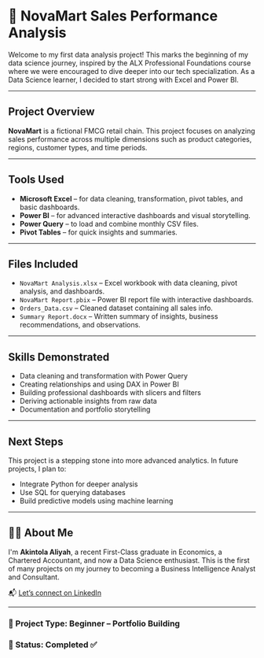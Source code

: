 # 🛒 NovaMart Sales Performance Analysis

Welcome to my first data analysis project! This marks the beginning of my data science journey, inspired by the ALX Professional Foundations course where we were encouraged to dive deeper into our tech specialization. As a Data Science learner, I decided to start strong with Excel and Power BI.

---

## Project Overview

**NovaMart** is a fictional FMCG retail chain. This project focuses on analyzing sales performance across multiple dimensions such as product categories, regions, customer types, and time periods.

---

## Tools Used

- **Microsoft Excel** – for data cleaning, transformation, pivot tables, and basic dashboards.
- **Power BI** – for advanced interactive dashboards and visual storytelling.
- **Power Query** – to load and combine monthly CSV files.
- **Pivot Tables** – for quick insights and summaries.

---

## Files Included

- `NovaMart Analysis.xlsx` – Excel workbook with data cleaning, pivot analysis, and dashboards.
- `NovaMart Report.pbix` – Power BI report file with interactive dashboards.
- `Orders_Data.csv` – Cleaned dataset containing all sales info.
- `Summary Report.docx` – Written summary of insights, business recommendations, and observations.

---


##  Skills Demonstrated

- Data cleaning and transformation with Power Query
- Creating relationships and using DAX in Power BI
- Building professional dashboards with slicers and filters
- Deriving actionable insights from raw data
- Documentation and portfolio storytelling

---

##  Next Steps

This project is a stepping stone into more advanced analytics. In future projects, I plan to:

- Integrate Python for deeper analysis
- Use SQL for querying databases
- Build predictive models using machine learning

---

## 🙋‍♀️ About Me

I'm **Akintola Aliyah**, a recent First-Class graduate in Economics, a Chartered Accountant, and now a Data Science enthusiast. This is the first of many projects on my journey to becoming a Business Intelligence Analyst and Consultant.

📬 [Let’s connect on LinkedIn](https://www.linkedin.com/in/aliyah-akintola-aat-0852942a4)

---

### 💼 Project Type: Beginner – Portfolio Building  
### 🚀 Status: Completed ✅

